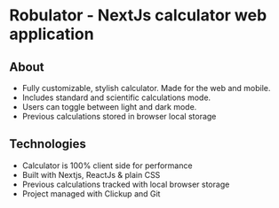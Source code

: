 # Robulator - NextJs calculator web application

## About

- Fully customizable, stylish calculator. Made for the web and mobile.
- Includes standard and scientific calculations mode.
- Users can toggle between light and dark mode.
- Previous calculations stored in browser local storage

## Technologies

- Calculator is 100% client side for performance
- Built with Nextjs, ReactJs & plain CSS
- Previous calculations tracked with local browser storage
- Project managed with Clickup and Git




